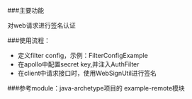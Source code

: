 ###主要功能

对web请求进行签名认证

###使用流程：
* 定义filter config，示例：FilterConfigExample
* 在apollo中配置secret key,并注入AuthFilter
* 在client中请求接口时，使用WebSignUtil进行签名

###参考module：java-archetype项目的 example-remote模块

